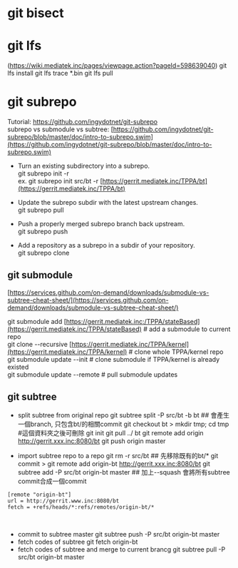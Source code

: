 # git bisect

# git lfs
(https://wiki.mediatek.inc/pages/viewpage.action?pageId=598639040)
git lfs install
git lfs trace *.bin
git lfs pull

# git subrepo
Tutorial: [https://github.com/ingydotnet/git-subrepo  
](https://github.com/ingydotnet/git-subrepo)
subrepo vs submodule vs subtree: [https://github.com/ingydotnet/git-subrepo/blob/master/doc/intro-to-subrepo.swim](https://github.com/ingydotnet/git-subrepo/blob/master/doc/intro-to-subrepo.swim)

-   Turn an existing subdirectory into a subrepo.  
    git subrepo init <subdir> -r <remote>  
    ex. git subrepo init src/bt -r [https://gerrit.mediatek.inc/TPPA/bt](https://gerrit.mediatek.inc/TPPA/bt)
-   Update the subrepo subdir with the latest upstream changes.  
    git subrepo pull <subdir>
-   Push a properly merged subrepo branch back upstream.  
    git subrepo push <subdir>  
    
-   Add a repository as a subrepo in a subdir of your repository.  
    git subrepo clone <repository> <subdir>  
    

## git submodule

[https://services.github.com/on-demand/downloads/submodule-vs-subtree-cheat-sheet/](https://services.github.com/on-demand/downloads/submodule-vs-subtree-cheat-sheet/)

git submodule add [https://gerrit.mediatek.inc:/TPPA/stateBased](https://gerrit.mediatek.inc/TPPA/stateBased) # add a submodule to current repo  
git clone --recursive  [https://gerrit.mediatek.inc/TPPA/kernel](https://gerrit.mediatek.inc/TPPA/kernel) # clone whole TPPA/kernel repo  
git submodule update --init # clone submodule if TPPA/kernel is already existed  
git submodule update --remote # pull submodule updates

## git subtree

- split subtree from original repo 
git subtree split -P src/bt -b bt ## 會產生一個branch, 只包含bt/的相關commit 
git checkout bt > mkdir tmp; cd tmp #這個資料夾之後可刪除 
git init 
git pull ../ bt 
git remote add origin http://gerrit.xxx.inc:8080/bt
git push origin master
    
-   import subtree repo to a repo 
git rm -r src/bt ## 先移除既有的bt/* 
git commit > git remote add origin-bt http://gerrit.xxx.inc:8080/bt 
git subtree add -P src/bt origin-bt master ## 加上--squash 會將所有subtree commit合成一個commit
    
 ```
[remote "origin-bt"]
url = http://gerrit.www.inc:8080/bt
fetch = +refs/heads/*:refs/remotes/origin-bt/*
```
‌
-   commit to subtree master 
git subtree push -P src/bt origin-bt master
-   fetch codes of subtree 
git fetch origin-bt   
-   fetch codes of subtree and merge to current brancg 
git subtree pull -P src/bt origin-bt master


<!--stackedit_data:
eyJoaXN0b3J5IjpbLTQ2NzQyNDMwMCw4NTEzODAxNl19
-->